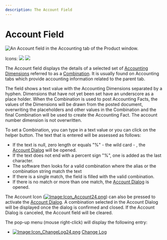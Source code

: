 ```yaml
---
description: The Account Field
---
```


# Account Field

![An Account field in the Accounting tab of the Product window.](../../../.gitbook/assets/swing_field_account_example.PNG)

Icons: ![](../../../.gitbook/assets/account24.gif) ![](../../../.gitbook/assets/infoaccount24.webicon.png)

The Account field displays the details of a selected set of [Accounting Dimensions](../../../glossary.md#accounting-dimension) referred to as a [Combination](../../../glossary.md#combination). It is usually found on Accounting tabs which provide accounting information related to the parent tab.

The field shows a text value with the Accounting Dimensions separated by a hyphen. Dimensions that have not yet been set have an underscore as a place holder. When the Combination is used to post Accounting Facts, the values of the Dimensions will be drawn from the posted document, overwriting the placeholders and other values in the Combination and the final Combination will be used to create the Accounting Fact. The account number dimension is not overwritten.

To set a Combination, you can type in a text value or you can click on the helper button. The text that is entered will be assessed as follows:

* If the text is null, zero length or equals "%" - the wild card - , the [Account Dialog](../dialogs-and-forms/account-dialog.md) will be opened.
* If the text does not end with a percent sign "%", one is added as the last character.
* The software then looks for a valid combination where the alias or the combination string match the text
* If there is a single match, the field is filled with the valid combination.
* If there is no match or more than one match, the [Account Dialog](../dialogs-and-forms/account-dialog.md) is opened.

The Account Icon \([![Image:Icon\_Account24.png](http://wiki.adempiere.net/images/3/31/Icon_Account24.png)](http://wiki.adempiere.net/File:Icon_Account24.png)\) can also be pressed to activate the [Account Dialog](../dialogs-and-forms/account-dialog.md). A combination selected in the Account Dialog will be displayed once the dialog is confirmed and closed. If the Account Dialog is canceled, the Account field will be cleared.

The pop-up menu \(mouse right-click\) will display the following entry:

* [![Image:Icon\_ChangeLog24.png](http://wiki.adempiere.net/images/e/e1/Icon_ChangeLog24.png)](http://wiki.adempiere.net/File:Icon_ChangeLog24.png) [Change Log](http://wiki.adempiere.net/Change_Log)

